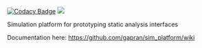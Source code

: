 [![Codacy Badge](https://api.codacy.com/project/badge/Grade/7fc5b86dc3cc49f1b9ab470d1d0006f3)](https://app.codacy.com/app/nguyenLisa/sim_platform?utm_source=github.com&utm_medium=referral&utm_content=gapran/sim_platform&utm_campaign=Badge_Grade_Dashboard)
![](https://api.travis-ci.org/gapran/sim_platform.svg?branch=master)

Simulation platform for prototyping static analysis interfaces

Documentation here: https://github.com/gapran/sim_platform/wiki

